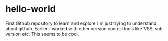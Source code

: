 # hello-world
First Github repository to learn and explore
I'm just trying to understand about github. Earlier I worked with other version control tools like VSS, sub version etc.
This seems to be cool.
